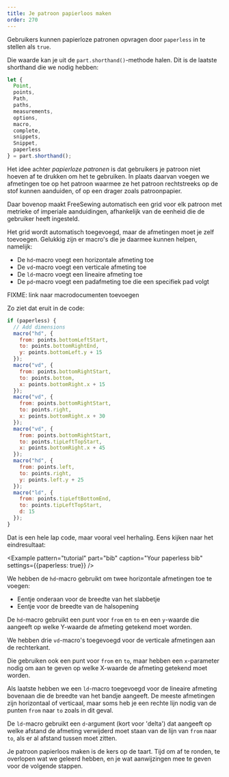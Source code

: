 ```yaml
---
title: Je patroon papierloos maken
order: 270
---
```


Gebruikers kunnen papierloze patronen opvragen door `paperless` in te stellen als `true`.

Die waarde kan je uit de `part.shorthand()`-methode halen. Dit is de laatste shorthand die we nodig hebben:

```js
let {
  Point,
  points,
  Path,
  paths,
  measurements,
  options,
  macro,
  complete,
  snippets,
  Snippet,
  paperless
} = part.shorthand();
```

Het idee achter *papierloze patronen* is dat gebruikers je patroon niet hoeven af te drukken om het te gebruiken. In plaats daarvan voegen we afmetingen toe op het patroon waarmee ze het patroon rechtstreeks op de stof kunnen aanduiden, of op een drager zoals patroonpapier.

Daar bovenop maakt FreeSewing automatisch een grid voor elk patroon met metrieke of imperiale aanduidingen, afhankelijk van de eenheid die de gebruiker heeft ingesteld.

Het grid wordt automatisch toegevoegd, maar de afmetingen moet je zelf toevoegen. Gelukkig zijn er macro's die je daarmee kunnen helpen, namelijk:

- De `hd`-macro voegt een horizontale afmeting toe
- De `vd`-macro voegt een verticale afmeting toe
- De `ld`-macro voegt een lineaire afmeting toe
- De `pd`-macro voegt een padafmeting toe die een specifiek pad volgt

<Warning>

FIXME: link naar macrodocumenten toevoegen

</Warning>

Zo ziet dat eruit in de code:

```js
if (paperless) {
  // Add dimensions
  macro("hd", {
    from: points.bottomLeftStart,
    to: points.bottomRightEnd,
    y: points.bottomLeft.y + 15
  });
  macro("vd", {
    from: points.bottomRightStart,
    to: points.bottom,
    x: points.bottomRight.x + 15
  });
  macro("vd", {
    from: points.bottomRightStart,
    to: points.right,
    x: points.bottomRight.x + 30
  });
  macro("vd", {
    from: points.bottomRightStart,
    to: points.tipLeftTopStart,
    x: points.bottomRight.x + 45
  });
  macro("hd", {
    from: points.left,
    to: points.right,
    y: points.left.y + 25
  });
  macro("ld", {
    from: points.tipLeftBottomEnd,
    to: points.tipLeftTopStart,
    d: 15
  });
}
```

Dat is een hele lap code, maar vooral veel herhaling. Eens kijken naar het eindresultaat:

<Example pattern="tutorial" part="bib" caption="Your paperless bib" settings={{paperless: true}} />

We hebben de `hd`-macro gebruikt om twee horizontale afmetingen toe te voegen:

- Eentje onderaan voor de breedte van het slabbetje
- Eentje voor de breedte van de halsopening

De `hd`-macro gebruikt een punt voor `from` en `to` en een `y`-waarde die aangeeft op welke Y-waarde de afmeting getekend moet worden.

We hebben drie `vd`-macro's toegevoegd voor de verticale afmetingen aan de rechterkant.

Die gebruiken ook een punt voor `from` en `to`, maar hebben een `x`-parameter nodig om aan te geven op welke X-waarde de afmeting getekend moet worden.

Als laatste hebben we een `ld`-macro toegevoegd voor de lineaire afmeting bovenaan die de breedte van het bandje aangeeft. De meeste afmetingen zijn horizontaal of verticaal, maar soms heb je een rechte lijn nodig van de punten `from` naar `to` zoals in dit geval.

De `ld`-macro gebruikt een `d`-argument (kort voor 'delta') dat aangeeft op welke afstand de afmeting verwijderd moet staan van de lijn van `from` naar `to`, als er al afstand tussen moet zitten.

Je patroon papierloos maken is de kers op de taart. Tijd om af te ronden, te overlopen wat we geleerd hebben, en je wat aanwijzingen mee te geven voor de volgende stappen.